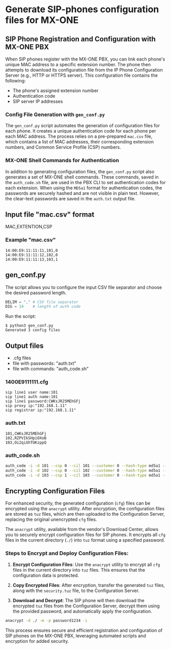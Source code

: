 # Generate SIP-phones configuration files for MX-ONE

## SIP Phone Registration and Configuration with MX-ONE PBX

When SIP phones register with the MX-ONE PBX, you can link each phone's unique MAC address to a specific extension number. The phone then attempts to download its configuration file from the IP Phone Configuration Server (e.g., HTTP or HTTPS server). This configuration file contains the following:

- The phone's assigned extension number
- Authentication code
- SIP server IP addresses

### Config File Generation with `gen_conf.py`

The `gen_conf.py` script automates the generation of configuration files for each phone. It creates a unique authentication code for each phone per each MAC address. The process relies on a pre-prepared `mac.csv` file, which contains a list of MAC addresses, their corresponding extension numbers, and Common Service Profile (CSP) numbers.

### MX-ONE Shell Commands for Authentication

In addition to generating configuration files, the `gen_conf.py` script also generates a set of MX-ONE shell commands. These commands, saved in the `auth_code.sh` file, are used in the PBX CLI to set authentication codes for each extension. When using the `MD5a1` format for authentication codes, the passwords are securely hashed and are not visible in plain text. However, the clear-text passwords are saved in the `auth.txt` output file.

## Input file "mac.csv" format
MAC,EXTENTION,CSP

### Example "mac.csv"
```
14:00:E9:11:11:11,101,0
14:00:E9:11:11:12,102,0
14:00:E9:11:11:13,103,1
```

## gen_conf.py

The script allows you to configure the input CSV file separator and choose the desired password length.

```python
DELIM = "," # CSV file separator
DIG = 14    # length of auth code
```

Run the script:
```
$ python3 gen_conf.py
Generated 3 config files
```

## Output files
- <MAC>.cfg files
- file with passwords: "auth.txt"
- file with commands: "auth_code.sh"

### 1400E9111111.cfg

```
sip line1 user name:101
sip line1 auth name:101
sip line1 password:CWKsJR25MEhGFj
sip proxy ip:"192.168.1.11"
sip registrar ip:"192.168.1.11"
```

### auth.txt

```
101,CWKsJR25MEhGFj
102,RZPVIkSHpiOXoB
103,Oi2qiGhTUKzppQ
```

### auth_code.sh

```sh
auth_code -i -d 101 --csp 0 --cil 101 --customer 0 --hash-type md5a1 --auth-code CWKsJR25MEhGFj
auth_code -i -d 102 --csp 0 --cil 102 --customer 0 --hash-type md5a1 --auth-code RZPVIkSHpiOXoB
auth_code -i -d 103 --csp 1 --cil 103 --customer 0 --hash-type md5a1 --auth-code Oi2qiGhTUKzppQ
```

## Encrypting Configuration Files

For enhanced security, the generated configuration (`cfg`) files can be encrypted using the `anacrypt` utility. After encryption, the configuration files are stored as `tuz` files, which are then uploaded to the Configuration Server, replacing the original unencrypted `cfg` files.

The `anacrypt` utility, available from the vendor's Download Center, allows you to securely encrypt configuration files for SIP phones. It encrypts all `cfg` files in the current directory (`./`) into `tuz` format using a specified password.

### Steps to Encrypt and Deploy Configuration Files:

1. **Encrypt Configuration Files**: Use the `anacrypt` utility to encrypt all `cfg` files in the current directory into `tuz` files. This ensures that the configuration data is protected.
   
2. **Copy Encrypted Files**: After encryption, transfer the generated `tuz` files, along with the `security.tuz` file, to the Configuration Server.

3. **Download and Decrypt**: The SIP phone will then download the encrypted `tuz` files from the Configuration Server, decrypt them using the provided password, and automatically apply the configuration.

```sh
anacrypt -d ./ -m -p password1234 -i
```

This process ensures secure and efficient registration and configuration of SIP phones on the MX-ONE PBX, leveraging automated scripts and encryption for added security.
